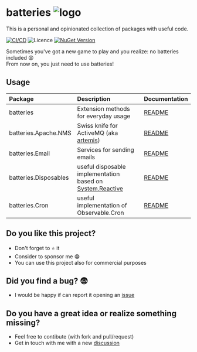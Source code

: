 # batteries ![logo](https://raw.githubusercontent.com/gammasoft/fatcow/refs/heads/master/32x32/battery_charge.png)
 
This is a personal and opinionated collection of packages with useful code.

[![CI/CD](https://github.com/fbarresi/batteries/actions/workflows/build-pipeline.yml/badge.svg)](https://github.com/fbarresi/batteries/actions/workflows/build-pipeline.yml)
![Licence](https://img.shields.io/github/license/fbarresi/batteries.svg)
[![NuGet Version](https://img.shields.io/nuget/vpre/batteries)](https://www.nuget.org/packages/batteries/)

Sometimes you've got a new game to play and you realize: no batteries included 😩
<br/>From now on, you just need to use batteries!

## Usage

| Package   | Description | Documentation |
| :-----    | :---        |:---           |
| batteries | Extension methods for everyday usage| [README](https://github.com/fbarresi/batteries/tree/main/batteries)   |
| batteries.Apache.NMS| Swiss knife for ActiveMQ (aka [artemis](https://activemq.apache.org/components/artemis/https://activemq.apache.org/components/artemis/))|[README](https://github.com/fbarresi/batteries/tree/main/batteries.Apache.NMS)|
| batteries.Email| Services for sending emails|[README](https://github.com/fbarresi/batteries/tree/main/batteries.Email)|
| batteries.Disposables| useful disposable implementation based on [System.Reactive](https://github.com/dotnet/reactive)|[README](https://github.com/fbarresi/batteries/tree/main/batteries.Disposables)|
| batteries.Cron| useful implementation of Observable.Cron |[README](https://github.com/fbarresi/batteries/tree/main/batteries.Cron)|

## Do you like this project?

- Don't forget to ⭐ it
- Consider to sponsor me 😁
- You can use this project also for commercial purposes

## Did you find a bug? 😨

- I would be happy if can report it opening an [issue](https://github.com/fbarresi/batteries/issues/new?template=Blank+issue)

## Do you have a great idea or realize something missing?

- Feel free to contibute (with fork and pull/request)
- Get in touch with me with a new [discussion](https://github.com/fbarresi/Sharp7/discussions/new?category=ideas)
